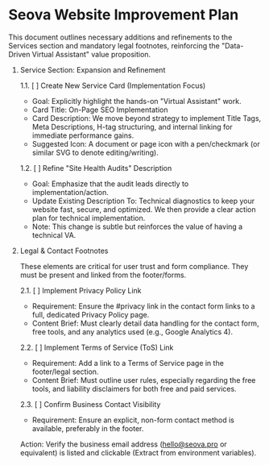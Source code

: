 # Seova Website Improvement Plan

This document outlines necessary additions and refinements to the Services section and mandatory legal footnotes, reinforcing the "Data-Driven Virtual Assistant" value proposition.

1. Service Section: Expansion and Refinement

    1.1. [ ] Create New Service Card (Implementation Focus)
     - Goal: Explicitly highlight the hands-on "Virtual Assistant" work.
     - Card Title: On-Page SEO Implementation
     - Card Description: We move beyond strategy to implement Title Tags, Meta Descriptions, H-tag structuring, and internal linking for immediate performance gains.
     - Suggested Icon: A document or page icon with a pen/checkmark (or similar SVG to denote editing/writing).

    1.2. [ ] Refine "Site Health Audits" Description
     - Goal: Emphasize that the audit leads directly to implementation/action.
     - Update Existing Description To: Technical diagnostics to keep your website fast, secure, and optimized. We then provide a clear action plan for technical implementation.
     - Note: This change is subtle but reinforces the value of having a technical VA.

2. Legal & Contact Footnotes

    These elements are critical for user trust and form compliance. They must be present and linked from the footer/forms.

    2.1. [ ] Implement Privacy Policy Link
     - Requirement: Ensure the #privacy link in the contact form links to a full, dedicated Privacy Policy page.
     - Content Brief: Must clearly detail data handling for the contact form, free tools, and any analytics used (e.g., Google Analytics 4).

    2.2. [ ] Implement Terms of Service (ToS) Link
     - Requirement: Add a link to a Terms of Service page in the footer/legal section.
     - Content Brief: Must outline user rules, especially regarding the free tools, and liability disclaimers for both free and paid services.

    2.3. [ ] Confirm Business Contact Visibility
     - Requirement: Ensure an explicit, non-form contact method is available, preferably in the footer.

    Action: Verify the business email address (hello@seova.pro or equivalent) is listed and clickable (Extract from environment variables).